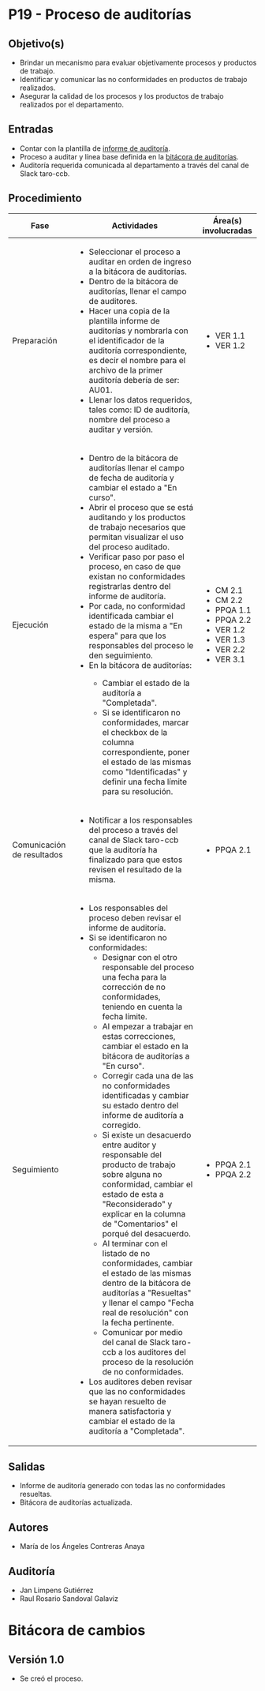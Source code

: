 # P19 - Proceso de auditorías

## Objetivo(s)

- Brindar un mecanismo para evaluar objetivamente procesos y productos de trabajo.
- Identificar y comunicar las no conformidades en productos de trabajo realizados.
- Asegurar la calidad de los procesos y los productos de trabajo realizados por el departamento.

## Entradas

- Contar con la plantilla de [informe de auditoría](https://docs.google.com/spreadsheets/d/10fpQ2uBc86t82SmW0gbTYlMPVWJhpLYFydRohknl13g/edit#gid=2040736568).
- Proceso a auditar y línea base definida en la [bitácora de auditorías](https://docs.google.com/spreadsheets/d/10fpQ2uBc86t82SmW0gbTYlMPVWJhpLYFydRohknl13g/edit#gid=0).
- Auditoría requerida comunicada al departamento a través del canal de Slack taro-ccb.

## Procedimiento

<table>
  <thead>
    <th>Fase</th>
    <th>Actividades</th>
    <th>Área(s) involucradas</th>
  </thead>
    <tbody>
    <tr>
      <td>Preparación</td>
      <td>
        <ul align="left">
          <li>Seleccionar el proceso a auditar en orden de ingreso a la bitácora de auditorías.</li>
          <li>Dentro de la bitácora de auditorías, llenar el campo de auditores.</li>
          <li>Hacer una copia de la plantilla informe de auditorías y nombrarla con el identificador de la auditoría correspondiente, es decir el nombre para el archivo de la primer auditoría debería de ser: AU01.</li>
          <li>Llenar los datos requeridos, tales como: ID de auditoría, nombre del proceso a auditar y versión.</li>
        </ul>
      </td>
      <td>
        <ul>
          <li>VER 1.1</li>
          <li>VER 1.2</li>
        </ul>
      </td>
    </tr>
    <tr>
      <td>Ejecución</td>
      <td>
        <ul align="left">
          <li>Dentro de la bitácora de auditorías llenar el campo de fecha de auditoría y cambiar el estado a "En curso".</li>
          <li>Abrir el proceso que se está auditando y los productos de trabajo necesarios que permitan visualizar el uso del proceso auditado.</li>
          <li>Verificar paso por paso el proceso, en caso de que existan no conformidades registrarlas dentro del informe de auditoría.</li>
          <li>Por cada, no conformidad identificada cambiar el estado de la misma a "En espera" para que los responsables del proceso le den seguimiento.</li>
          <li>En la bitácora de auditorías:</li>
          	<ul>
              <li>Cambiar el estado de la auditoría a "Completada".</li>
              <li>Si se identificaron no conformidades, marcar el checkbox de la columna correspondiente, poner el estado de las mismas como "Identificadas" y definir una fecha límite para su resolución.</li>
          </ul>
        </ul>
      </td>
      <td>
        <ul>
          <li>CM 2.1</li>
          <li>CM 2.2</li>
          <li>PPQA 1.1</li>
          <li>PPQA 2.2</li>
          <li>VER 1.2</li>
          <li>VER 1.3</li>
          <li>VER 2.2</li>
          <li>VER 3.1</li>
        </ul>
      </td>
    </tr>
    <tr>
      <td>Comunicación de resultados</td>
      <td>
        <ul align="left">
          <li>Notificar a los responsables del proceso a través del canal de Slack taro-ccb que la auditoría ha finalizado para que estos revisen el resultado de la misma.</li>
        </ul>
      </td>
      <td>
        <ul>
          <li>PPQA 2.1</li>
        </ul>
      </td>
    </tr>
      <tr>
      <td>Seguimiento</td>
      <td>
        <ul align="left">
          <li>Los responsables del proceso deben revisar el informe de auditoría.</li>
          <li>Si se identificaron no conformidades:
            <ul>
              <li>Designar con el otro responsable del proceso una fecha para la corrección de no conformidades, teniendo en cuenta la fecha límite.</li>
              <li>Al empezar a trabajar en estas correcciones, cambiar el estado en la bitácora de auditorías a "En curso".</li>
              <li>Corregir cada una de las no conformidades identificadas y cambiar su estado dentro del informe de auditoría a corregido.</li>
              <li>Si existe un desacuerdo entre auditor y responsable del producto de trabajo sobre alguna no conformidad, cambiar el estado de esta a "Reconsiderado" y explicar en la columna de "Comentarios" el porqué del desacuerdo.</li>
              <li>Al terminar con el listado de no conformidades, cambiar el estado de las mismas dentro de la bitácora de auditorías a "Resueltas" y llenar el campo "Fecha real de resolución" con la fecha pertinente.</li>
              <li>Comunicar por medio del canal de Slack taro-ccb a los auditores del proceso de la resolución de no conformidades.</li>
            </ul>
          </li>
          <li>Los auditores deben revisar que las no conformidades se hayan resuelto de manera satisfactoria y cambiar el estado de la auditoría a "Completada".</li>
        </ul>
      </td>
      <td>
        <ul>
          <li>PPQA 2.1</li>
          <li>PPQA 2.2</li>
        </ul>
      </td>
    </tr>
  </tbody>
</table>

## Salidas

- Informe de auditoría generado con todas las no conformidades resueltas.
- Bitácora de auditorías actualizada.

## Autores

- María de los Ángeles Contreras Anaya

## Auditoría

- Jan Limpens Gutiérrez
- Raul Rosario Sandoval Galaviz


# Bitácora de cambios

## Versión 1.0
  - Se creó el proceso.


